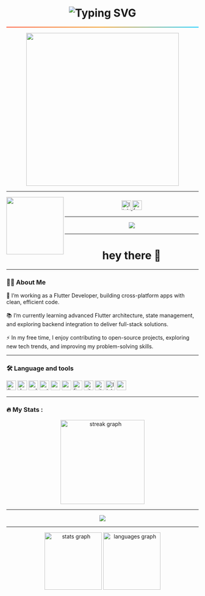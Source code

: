 <!-- اسم متحرك -->
<h1 align="center">
  <img src="https://readme-typing-svg.demolab.com?font=Fira+Code&size=30&pause=1000&color=00F7EF&center=true&vCenter=true&width=500&lines=Welcome+To+My+Profile;I'm+Mohamed+Adel;Flutter+Developer+🚀;Cross+Platform+App+Builder;Enjoy+Your+Visit+👨‍💻" alt="Typing SVG" />
</h1>

<!-- خط سفلي ملون -->
<hr style="height: 2px; background-image: linear-gradient(to right, #FF512F, #F09819, #00c9ff);" />

<!-- صورة المبرمج -->
<p align="center">
  <img src="https://raw.githubusercontent.com/abhisheknaiidu/abhisheknaiidu/master/code.gif" width="400" />
</p>

---

<img align="left" height="150" src="https://media.giphy.com/media/M9gbBd9nbDrOTu1Mqx/giphy.gif" />

###  

<div align="center">
  <a href="https://www.linkedin.com/in/mohamed-adel-051ba4256" target="_blank">
    <img src="https://img.shields.io/static/v1?message=LinkedIn&logo=linkedin&label=&color=0077B5&logoColor=white&labelColor=&style=for-the-badge" height="25" alt="linkedin logo" />
  </a>
  <a href="https://www.facebook.com/share/19KwLnK2gX/" target="_blank">
    <img src="https://img.shields.io/static/v1?message=Facebook&logo=facebook&label=&color=1877F2&logoColor=white&labelColor=&style=for-the-badge" height="25" alt="facebook logo" />
  </a>
</div>

---

<div align="center">
  <img src="https://visitor-badge.laobi.icu/badge?page_id=modola0100.modola0100&left_color=darkcyan&left_text=Flutter,Dart" />
</div>

---

<h1 align="center">hey there 👋</h1>

---

<h3 align="left">👩‍💻  About Me</h3>

<p align="left">
 🔭 I’m working as a Flutter Developer, building cross-platform apps with clean, efficient code.<br><br>
 📚 I’m currently learning advanced Flutter architecture, state management, and exploring backend integration to deliver full-stack solutions.<br><br>
 ⚡ In my free time, I enjoy contributing to open-source projects, exploring new tech trends, and improving my problem-solving skills.
</p>

---

<h3 align="left">🛠 Language and tools</h3>

<p>
  <img src="https://cdn.jsdelivr.net/gh/devicons/devicon/icons/flutter/flutter-plain.svg" width="25" height="25" alt="flutter logo" />
  <img src="https://cdn.jsdelivr.net/gh/devicons/devicon/icons/dart/dart-original.svg" width="25" height="25" alt="dart logo" />
  <img src="https://cdn.jsdelivr.net/gh/devicons/devicon/icons/cplusplus/cplusplus-original.svg" width="25" height="25" alt="cplusplus logo" />
  <img src="https://cdn.jsdelivr.net/gh/devicons/devicon/icons/python/python-original.svg" width="25" height="25" alt="python logo" />
  <img src="https://cdn.jsdelivr.net/gh/devicons/devicon/icons/androidstudio/androidstudio-original.svg" width="25" height="25" alt="androidstudio logo" />
  <img src="https://cdn.jsdelivr.net/gh/devicons/devicon/icons/apple/apple-original.svg" width="25" height="25" alt="apple logo" />
  <img src="https://cdn.jsdelivr.net/gh/devicons/devicon/icons/figma/figma-original.svg" width="25" height="25" alt="figma logo" />
  <img src="https://cdn.jsdelivr.net/gh/devicons/devicon/icons/git/git-original.svg" width="25" height="25" alt="git logo" />
  <img src="https://cdn.jsdelivr.net/gh/devicons/devicon/icons/github/github-original.svg" width="25" height="25" alt="github logo" />
  <img src="https://cdn.jsdelivr.net/gh/devicons/devicon/icons/linkedin/linkedin-original.svg" width="25" height="25" alt="linkedin logo" />
  <img src="https://cdn.jsdelivr.net/gh/devicons/devicon/icons/notion/notion-original.svg" width="25" height="25" alt="notion logo" />
</p>

---

<h3 align="left">🔥   My Stats :</h3>

<div align="center">
  <img src="https://streak-stats.demolab.com?user=modola0100&locale=en&mode=daily&theme=dark&hide_border=false&border_radius=5&order=3" height="220" alt="streak graph" />
</div>

---

<div align="center">
  <img src="https://profile-counter.glitch.me/modola0100/count.svg?" />
</div>

---

<div align="center">
  <img src="https://github-readme-stats.vercel.app/api?username=modola0100&hide_title=false&hide_rank=false&show_icons=true&include_all_commits=true&count_private=true&disable_animations=false&theme=dracula&locale=en&hide_border=false&order=1" height="150" alt="stats graph" />
  <img src="https://github-readme-stats.vercel.app/api/top-langs?username=modola0100&locale=en&hide_title=false&layout=compact&card_width=320&langs_count=5&theme=dracula&hide_border=false&order=2" height="150" alt="languages graph" />
</div>
